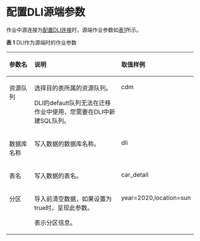 # 配置DLI源端参数<a name="dgc_01_0120"></a>

作业中源连接为[配置DLI连接](配置DLI连接.md#dgc_01_0036)时，源端作业参数如[表1](#zh-cn_topic_0000001145417420_table5046103815165)所示。

**表 1**  DLI作为源端时的作业参数

<a name="zh-cn_topic_0000001145417420_table5046103815165"></a>
<table><thead align="left"><tr id="zh-cn_topic_0000001145417420_row585315215165"><th class="cellrowborder" valign="top" width="17.169999999999998%" id="mcps1.2.4.1.1"><p id="zh-cn_topic_0000001145417420_p1626397215165"><a name="zh-cn_topic_0000001145417420_p1626397215165"></a><a name="zh-cn_topic_0000001145417420_p1626397215165"></a>参数名</p>
</th>
<th class="cellrowborder" valign="top" width="63.77%" id="mcps1.2.4.1.2"><p id="zh-cn_topic_0000001145417420_p4231334915165"><a name="zh-cn_topic_0000001145417420_p4231334915165"></a><a name="zh-cn_topic_0000001145417420_p4231334915165"></a>说明</p>
</th>
<th class="cellrowborder" valign="top" width="19.06%" id="mcps1.2.4.1.3"><p id="zh-cn_topic_0000001145417420_p482921015165"><a name="zh-cn_topic_0000001145417420_p482921015165"></a><a name="zh-cn_topic_0000001145417420_p482921015165"></a>取值样例</p>
</th>
</tr>
</thead>
<tbody><tr id="zh-cn_topic_0000001145417420_row61343144519"><td class="cellrowborder" valign="top" width="17.169999999999998%" headers="mcps1.2.4.1.1 "><p id="zh-cn_topic_0000001145417420_p21341141357"><a name="zh-cn_topic_0000001145417420_p21341141357"></a><a name="zh-cn_topic_0000001145417420_p21341141357"></a>资源队列</p>
</td>
<td class="cellrowborder" valign="top" width="63.77%" headers="mcps1.2.4.1.2 "><p id="zh-cn_topic_0000001145417420_p713417141954"><a name="zh-cn_topic_0000001145417420_p713417141954"></a><a name="zh-cn_topic_0000001145417420_p713417141954"></a>选择目的表所属的资源队列。</p>
<p id="zh-cn_topic_0000001145417420_p7755261865"><a name="zh-cn_topic_0000001145417420_p7755261865"></a><a name="zh-cn_topic_0000001145417420_p7755261865"></a>DLI的default队列无法在迁移作业中使用，您需要在DLI中新建SQL队列。</p>
</td>
<td class="cellrowborder" valign="top" width="19.06%" headers="mcps1.2.4.1.3 "><p id="zh-cn_topic_0000001145417420_p131341314654"><a name="zh-cn_topic_0000001145417420_p131341314654"></a><a name="zh-cn_topic_0000001145417420_p131341314654"></a>cdm</p>
</td>
</tr>
<tr id="zh-cn_topic_0000001145417420_row4012116315165"><td class="cellrowborder" valign="top" width="17.169999999999998%" headers="mcps1.2.4.1.1 "><p id="zh-cn_topic_0000001145417420_p2858877215165"><a name="zh-cn_topic_0000001145417420_p2858877215165"></a><a name="zh-cn_topic_0000001145417420_p2858877215165"></a>数据库名称</p>
</td>
<td class="cellrowborder" valign="top" width="63.77%" headers="mcps1.2.4.1.2 "><p id="zh-cn_topic_0000001145417420_p188281713155918"><a name="zh-cn_topic_0000001145417420_p188281713155918"></a><a name="zh-cn_topic_0000001145417420_p188281713155918"></a>写入数据的数据库名称。</p>
</td>
<td class="cellrowborder" valign="top" width="19.06%" headers="mcps1.2.4.1.3 "><p id="zh-cn_topic_0000001145417420_p166427315165"><a name="zh-cn_topic_0000001145417420_p166427315165"></a><a name="zh-cn_topic_0000001145417420_p166427315165"></a>dli</p>
</td>
</tr>
<tr id="zh-cn_topic_0000001145417420_row660232720546"><td class="cellrowborder" valign="top" width="17.169999999999998%" headers="mcps1.2.4.1.1 "><p id="zh-cn_topic_0000001145417420_p5602172785412"><a name="zh-cn_topic_0000001145417420_p5602172785412"></a><a name="zh-cn_topic_0000001145417420_p5602172785412"></a>表名</p>
</td>
<td class="cellrowborder" valign="top" width="63.77%" headers="mcps1.2.4.1.2 "><p id="zh-cn_topic_0000001145417420_p8823111311598"><a name="zh-cn_topic_0000001145417420_p8823111311598"></a><a name="zh-cn_topic_0000001145417420_p8823111311598"></a>写入数据的表名。</p>
</td>
<td class="cellrowborder" valign="top" width="19.06%" headers="mcps1.2.4.1.3 "><p id="zh-cn_topic_0000001145417420_p116025271541"><a name="zh-cn_topic_0000001145417420_p116025271541"></a><a name="zh-cn_topic_0000001145417420_p116025271541"></a>car_detail</p>
</td>
</tr>
<tr id="zh-cn_topic_0000001145417420_row7651152211319"><td class="cellrowborder" valign="top" width="17.169999999999998%" headers="mcps1.2.4.1.1 "><p id="zh-cn_topic_0000001145417420_p2651122181312"><a name="zh-cn_topic_0000001145417420_p2651122181312"></a><a name="zh-cn_topic_0000001145417420_p2651122181312"></a>分区</p>
</td>
<td class="cellrowborder" valign="top" width="63.77%" headers="mcps1.2.4.1.2 "><p id="zh-cn_topic_0000001145417420_p6622439171414"><a name="zh-cn_topic_0000001145417420_p6622439171414"></a><a name="zh-cn_topic_0000001145417420_p6622439171414"></a>导入前清空数据，如果设置为true时，呈现此参数。</p>
<p id="zh-cn_topic_0000001145417420_p196521522121320"><a name="zh-cn_topic_0000001145417420_p196521522121320"></a><a name="zh-cn_topic_0000001145417420_p196521522121320"></a>表示分区信息。</p>
</td>
<td class="cellrowborder" valign="top" width="19.06%" headers="mcps1.2.4.1.3 "><p id="zh-cn_topic_0000001145417420_p12652112231311"><a name="zh-cn_topic_0000001145417420_p12652112231311"></a><a name="zh-cn_topic_0000001145417420_p12652112231311"></a>year=2020,location=sun</p>
</td>
</tr>
</tbody>
</table>

